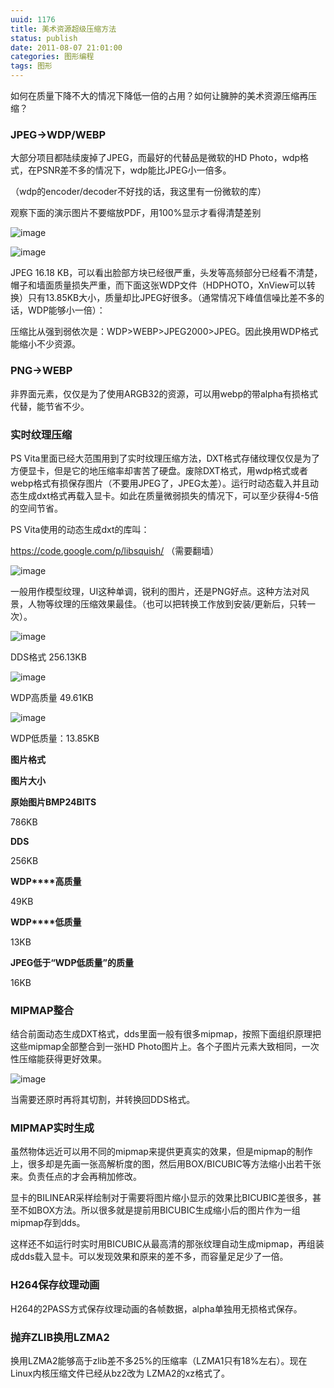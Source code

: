 ```yaml
---
uuid: 1176
title: 美术资源超级压缩方法
status: publish
date: 2011-08-07 21:01:00
categories: 图形编程
tags: 图形
---
```

如何在质量下降不大的情况下降低一倍的占用？如何让臃肿的美术资源压缩再压缩？

### JPEG->WDP/WEBP

大部分项目都陆续废掉了JPEG，而最好的代替品是微软的HD Photo，wdp格式，在PSNR差不多的情况下，wdp能比JPEG小一倍多。

（wdp的encoder/decoder不好找的话，我这里有一份微软的库）

观察下面的演示图片不要缩放PDF，用100%显示才看得清楚差别

![image](https://skywind3000.github.io/images/blog/wp-content/2015/04/image_thumb1.png)

![image](https://skywind3000.github.io/images/blog/wp-content/2015/04/image_thumb2.png)

JPEG 16.18 KB，可以看出脸部方块已经很严重，头发等高频部分已经看不清楚，帽子和墙面质量损失严重，而下面这张WDP文件（HDPHOTO，XnView可以转换）只有13.85KB大小，质量却比JPEG好很多。（通常情况下峰值信噪比差不多的话，WDP能够小一倍）：

压缩比从强到弱依次是：WDP>WEBP>JPEG2000>JPEG。因此换用WDP格式能缩小不少资源。

### PNG->WEBP

非界面元素，仅仅是为了使用ARGB32的资源，可以用webp的带alpha有损格式代替，能节省不少。

### 实时纹理压缩

PS Vita里面已经大范围用到了实时纹理压缩方法，DXT格式存储纹理仅仅是为了方便显卡，但是它的地压缩率却害苦了硬盘。废除DXT格式，用wdp格式或者webp格式有损保存图片（不要用JPEG了，JPEG太差）。运行时动态载入并且动态生成dxt格式再载入显卡。如此在质量微弱损失的情况下，可以至少获得4-5倍的空间节省。

PS Vita使用的动态生成dxt的库叫：

<https://code.google.com/p/libsquish/> （需要翻墙）

![image](https://skywind3000.github.io/images/blog/wp-content/2015/04/image_thumb3.png)

一般用作模型纹理，UI这种单调，锐利的图片，还是PNG好点。这种方法对风景，人物等纹理的压缩效果最佳。（也可以把转换工作放到安装/更新后，只转一次）。

![image](https://skywind3000.github.io/images/blog/wp-content/2015/04/image_thumb4.png)

DDS格式 256.13KB

![image](https://skywind3000.github.io/images/blog/wp-content/2015/04/image_thumb5.png)

WDP高质量 49.61KB

![image](https://skywind3000.github.io/images/blog/wp-content/2015/04/image_thumb6.png)

WDP低质量：13.85KB

**图片格式**

**图片大小**

**原始图片BMP24BITS**

786KB

**DDS**

256KB

**WDP****高质量**

49KB

**WDP****低质量**

13KB

**JPEG****低于“WDP****低质量”的质量**

16KB

###

### MIPMAP整合

结合前面动态生成DXT格式，dds里面一般有很多mipmap，按照下面组织原理把这些mipmap全部整合到一张HD Photo图片上。各个子图片元素大致相同，一次性压缩能获得更好效果。

![image](https://skywind3000.github.io/images/blog/wp-content/2015/04/image_thumb7.png)

当需要还原时再将其切割，并转换回DDS格式。

### MIPMAP实时生成

虽然物体远近可以用不同的mipmap来提供更真实的效果，但是mipmap的制作上，很多却是先画一张高解析度的图，然后用BOX/BICUBIC等方法缩小出若干张来。负责任点的才会再稍加修改。

显卡的BILINEAR采样绘制对于需要将图片缩小显示的效果比BICUBIC差很多，甚至不如BOX方法。所以很多就是提前用BICUBIC生成缩小后的图片作为一组mipmap存到dds。

这样还不如运行时实时用BICUBIC从最高清的那张纹理自动生成mipmap，再组装成dds载入显卡。可以发现效果和原来的差不多，而容量足足少了一倍。

### H264保存纹理动画

H264的2PASS方式保存纹理动画的各帧数据，alpha单独用无损格式保存。

### 抛弃ZLIB换用LZMA2

换用LZMA2能够高于zlib差不多25%的压缩率（LZMA1只有18%左右）。现在Linux内核压缩文件已经从bz2改为 LZMA2的xz格式了。

